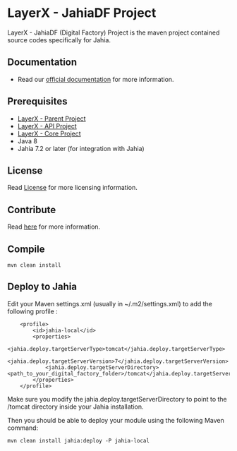 # LayerX - JahiaDF Project

LayerX - JahiaDF (Digital Factory) Project is the maven project contained source codes specifically for Jahia.

## Documentation

 * Read our [official documentation](http://layerx.technologies.io/docs/) for more information.
 
## Prerequisites

 * [LayerX - Parent Project](https://github.com/layerx/Parent)
 * [LayerX - API Project](https://github.com/layerx/API)
 * [LayerX - Core Project](https://github.com/layerx/Core)
 * Java 8
 * Jahia 7.2 or later (for integration with Jahia)

## License

Read [License](LICENSE) for more licensing information.

## Contribute

Read [here](CONTRIBUTING.md) for more information.

## Compile

    mvn clean install

## Deploy to Jahia

Edit your Maven settings.xml (usually in ~/.m2/settings.xml) to add the following profile :

        <profile>
            <id>jahia-local</id>
            <properties>
                <jahia.deploy.targetServerType>tomcat</jahia.deploy.targetServerType>
                <jahia.deploy.targetServerVersion>7</jahia.deploy.targetServerVersion>
                <jahia.deploy.targetServerDirectory><path_to_your_digital_factory_folder>/tomcat</jahia.deploy.targetServerDirectory>
            </properties>
        </profile>

Make sure you modify the jahia.deploy.targetServerDirectory to point to the /tomcat directory inside your Jahia installation.

Then you should be able to deploy your module using the following Maven command:

    mvn clean install jahia:deploy -P jahia-local
